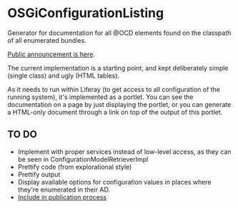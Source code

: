 # OSGiConfigurationListing

Generator for documentation for all @OCD elements found on the classpath of all enumerated bundles.

[Public announcement is here](https://liferay.dev/blogs/-/blogs/exploring-documentation).

The current implementation is a starting point, and kept deliberately simple (single class) and ugly (HTML tables). 

As it needs to run within Liferay (to get access to all configuration of the running system), it's implemented as a portlet. You can see the documentation on a page by just displaying the portlet, or you can generate a HTML-only document through a link on top of the output of this portlet.

## TO DO

* Implement with proper services instead of low-level access, as they can be seen in ConfigurationModelRetrieverImpl
* Prettify code (from explorational style)
* Prettify output
* Display available options for configuration values in places where they're enumerated in their AD.
* [Include in publication process](https://issues.liferay.com/browse/LRDOCS-9384)